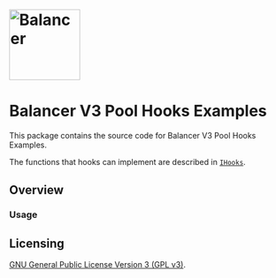 # <img src="../../logo.svg" alt="Balancer" height="128px">

# Balancer V3 Pool Hooks Examples


This package contains the source code for Balancer V3 Pool Hooks Examples.

The functions that hooks can implement are described in [`IHooks`](../interfaces/contracts/vault/IHooks.sol).

## Overview


### Usage

## Licensing

[GNU General Public License Version 3 (GPL v3)](../../LICENSE).
